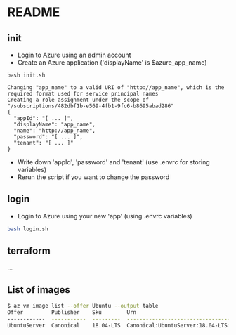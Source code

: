 # README

## init

- Login to Azure using an admin account
- Create an Azure application ('displayName' is $azure_app_name)

~~~
bash init.sh

Changing "app_name" to a valid URI of "http://app_name", which is the required format used for service principal names
Creating a role assignment under the scope of "/subscriptions/482dbf1b-e569-4fb1-9fc6-b8695abad286"
{
  "appId": "[ ... ]",
  "displayName": "app_name",
  "name": "http://app_name",
  "password": "[ ... ]",
  "tenant": "[ ... ]"
}
~~~

- Write down 'appId', 'password' and 'tenant' (use .envrc for storing variables)
- Rerun the script if you want to change the password

## login

- Login to Azure using your new 'app' (using .envrc variables)

~~~bash
bash login.sh
~~~

## terraform

...

## List of images

~~~bash
$ az vm image list --offer Ubuntu --output table
Offer         Publisher    Sku        Urn                                      UrnAlias    Version
------------  -----------  ---------  ---------------------------------------  ----------  ---------
UbuntuServer  Canonical    18.04-LTS  Canonical:UbuntuServer:18.04-LTS:latest  UbuntuLTS   latest
~~~

